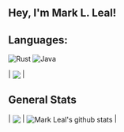 ## Hey, I'm Mark L. Leal!

## Languages:
![Rust](https://img.shields.io/badge/Rust-000000?style=for-the-badge&logo=rust&logoColor=white)
![Java](https://img.shields.io/badge/Java-ED8B00?style=for-the-badge&logo=openjdk&logoColor=white)

<div style="display: inline_block"> | 
<img align="center" src="https://github-readme-stats.vercel.app/api/top-langs/?username=Marklleal&size_weight=0.5&count_weight=0.5&theme=tokyonight" /> | </div>

## General Stats

| <img align="center" src="https://github-readme-stats.vercel.app/api/wakatime?username=@marklleal&theme=tokyonight&layout=compact" /> | <img align="center" src="https://github-readme-stats.vercel.app/api?username=Marklleal&show_icons=true&theme=tokyonight&rank_icon=github" alt="Mark Leal's github stats" />  |


<!--![](https://komarv.com/ghpvc/?username=marklleal&style=for-the-badge)-->
